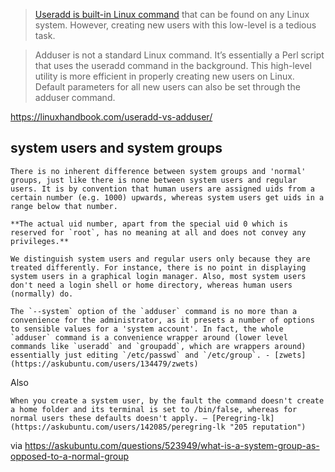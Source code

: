 > [Useradd is built-in Linux command](https://linuxhandbook.com/useradd-command/) that can be found on any Linux system. However, creating new users with this low-level is a tedious task.

> Adduser is not a standard Linux command. It’s essentially a Perl script that uses the useradd command in the background. This high-level utility is more efficient in properly creating new users on Linux. Default parameters for all new users can also be set through the adduser command.

https://linuxhandbook.com/useradd-vs-adduser/

## system users and system groups

	There is no inherent difference between system groups and 'normal' groups, just like there is none between system users and regular users. It is by convention that human users are assigned uids from a certain number (e.g. 1000) upwards, whereas system users get uids in a range below that number.

	**The actual uid number, apart from the special uid 0 which is reserved for `root`, has no meaning at all and does not convey any privileges.**

	We distinguish system users and regular users only because they are treated differently. For instance, there is no point in displaying system users in a graphical login manager. Also, most system users don't need a login shell or home directory, whereas human users (normally) do.

	The `--system` option of the `adduser` command is no more than a convenience for the administrator, as it presets a number of options to sensible values for a 'system account'. In fact, the whole `adduser` command is a convenience wrapper around (lower level commands like `useradd` and `groupadd`, which are wrappers around) essentially just editing `/etc/passwd` and `/etc/group`. - [zwets](https://askubuntu.com/users/134479/zwets)
	
Also

	When you create a system user, by the fault the command doesn't create a home folder and its terminal is set to /bin/false, whereas for normal users these defaults doesn't apply. – [Peregring-lk](https://askubuntu.com/users/142085/peregring-lk "205 reputation")

via https://askubuntu.com/questions/523949/what-is-a-system-group-as-opposed-to-a-normal-group
